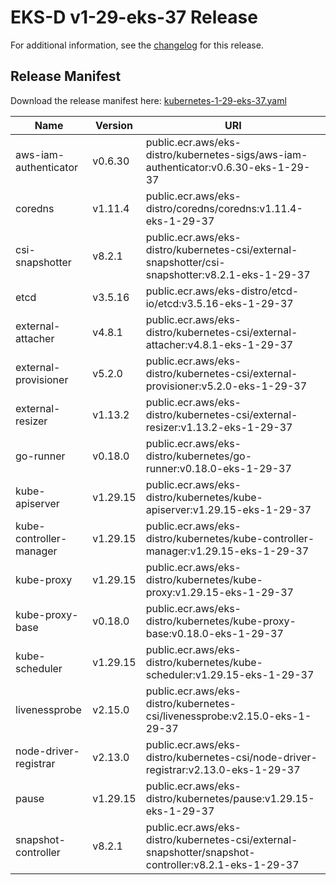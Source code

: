 # EKS-D v1-29-eks-37 Release

For additional information, see the [changelog](CHANGELOG-v1-29-eks-37.md) for this release.

## Release Manifest

Download the release manifest here: [kubernetes-1-29-eks-37.yaml](https://distro.eks.amazonaws.com/kubernetes-1-29/kubernetes-1-29-eks-37.yaml)

| Name | Version | URI |
|------|---------|-----|
| aws-iam-authenticator | v0.6.30 | public.ecr.aws/eks-distro/kubernetes-sigs/aws-iam-authenticator:v0.6.30-eks-1-29-37 |
| coredns | v1.11.4 | public.ecr.aws/eks-distro/coredns/coredns:v1.11.4-eks-1-29-37 |
| csi-snapshotter | v8.2.1 | public.ecr.aws/eks-distro/kubernetes-csi/external-snapshotter/csi-snapshotter:v8.2.1-eks-1-29-37 |
| etcd | v3.5.16 | public.ecr.aws/eks-distro/etcd-io/etcd:v3.5.16-eks-1-29-37 |
| external-attacher | v4.8.1 | public.ecr.aws/eks-distro/kubernetes-csi/external-attacher:v4.8.1-eks-1-29-37 |
| external-provisioner | v5.2.0 | public.ecr.aws/eks-distro/kubernetes-csi/external-provisioner:v5.2.0-eks-1-29-37 |
| external-resizer | v1.13.2 | public.ecr.aws/eks-distro/kubernetes-csi/external-resizer:v1.13.2-eks-1-29-37 |
| go-runner | v0.18.0 | public.ecr.aws/eks-distro/kubernetes/go-runner:v0.18.0-eks-1-29-37 |
| kube-apiserver | v1.29.15 | public.ecr.aws/eks-distro/kubernetes/kube-apiserver:v1.29.15-eks-1-29-37 |
| kube-controller-manager | v1.29.15 | public.ecr.aws/eks-distro/kubernetes/kube-controller-manager:v1.29.15-eks-1-29-37 |
| kube-proxy | v1.29.15 | public.ecr.aws/eks-distro/kubernetes/kube-proxy:v1.29.15-eks-1-29-37 |
| kube-proxy-base | v0.18.0 | public.ecr.aws/eks-distro/kubernetes/kube-proxy-base:v0.18.0-eks-1-29-37 |
| kube-scheduler | v1.29.15 | public.ecr.aws/eks-distro/kubernetes/kube-scheduler:v1.29.15-eks-1-29-37 |
| livenessprobe | v2.15.0 | public.ecr.aws/eks-distro/kubernetes-csi/livenessprobe:v2.15.0-eks-1-29-37 |
| node-driver-registrar | v2.13.0 | public.ecr.aws/eks-distro/kubernetes-csi/node-driver-registrar:v2.13.0-eks-1-29-37 |
| pause | v1.29.15 | public.ecr.aws/eks-distro/kubernetes/pause:v1.29.15-eks-1-29-37 |
| snapshot-controller | v8.2.1 | public.ecr.aws/eks-distro/kubernetes-csi/external-snapshotter/snapshot-controller:v8.2.1-eks-1-29-37 |
